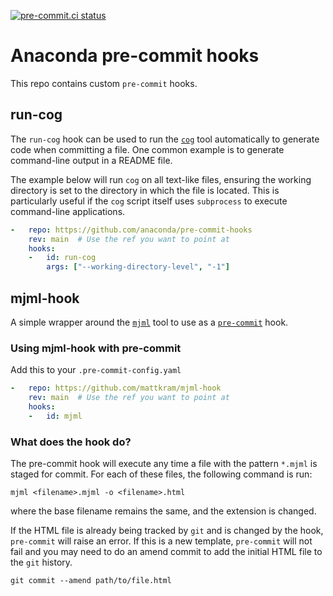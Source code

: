 [![pre-commit.ci status](https://results.pre-commit.ci/badge/github/mattkram/mjml-hook/main.svg)](https://results.pre-commit.ci/latest/github/mattkram/mjml-hook/main)

# Anaconda pre-commit hooks

This repo contains custom `pre-commit` hooks.

## run-cog

The `run-cog` hook can be used to run the [`cog`](https://nedbatchelder.com/code/cog) tool automatically to generate code when committing a file.
One common example is to generate command-line output in a README file.

The example below will run `cog` on all text-like files, ensuring the working directory is set to the directory in which the file is located.
This is particularly useful if the `cog` script itself uses `subprocess` to execute command-line applications.

```yaml
-   repo: https://github.com/anaconda/pre-commit-hooks
    rev: main  # Use the ref you want to point at
    hooks:
    -   id: run-cog
        args: ["--working-directory-level", "-1"]
```
## mjml-hook

A simple wrapper around the [`mjml`](https://github.com/mjmlio/mjml) tool to use as a [`pre-commit`](https://pre-commit.com) hook.

### Using mjml-hook with pre-commit

Add this to your `.pre-commit-config.yaml`

```yaml
-   repo: https://github.com/mattkram/mjml-hook
    rev: main  # Use the ref you want to point at
    hooks:
    -   id: mjml
```

### What does the hook do?

The pre-commit hook will execute any time a file with the pattern `*.mjml` is staged for commit.
For each of these files, the following command is run:

```shell
mjml <filename>.mjml -o <filename>.html
```

where the base filename remains the same, and the extension is changed.

If the HTML file is already being tracked by `git` and is changed by the hook, `pre-commit` will raise an error.
If this is a new template, `pre-commit` will not fail and you may need to do an amend commit to add the initial HTML file to the `git` history.

```shell
git commit --amend path/to/file.html
```
